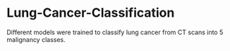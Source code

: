# Lung-Cancer-Classification
Different models were trained to classify lung cancer from CT scans into 5 malignancy classes.
